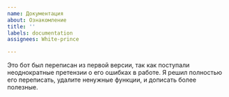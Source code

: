 ```yaml
---
name: Документация
about: Ознакомление
title: ''
labels: documentation
assignees: White-prince

---
```


Это бот был переписан из первой версии, так как поступали неоднократные претензии о его ошибках в работе. Я решил полностью его переписать, удалите ненужные функции, и дописать более полезные.
